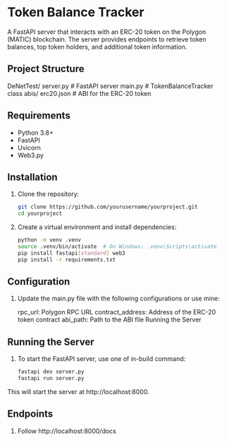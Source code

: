 # Token Balance Tracker

A FastAPI server that interacts with an ERC-20 token on the Polygon (MATIC) blockchain. The server provides endpoints to retrieve token balances, top token holders, and additional token information.

## Project Structure

DeNetTest/
server.py # FastAPI server
main.py # TokenBalanceTracker class
abis/
erc20.json # ABI for the ERC-20 token

## Requirements

- Python 3.8+
- FastAPI
- Uvicorn
- Web3.py

## Installation

1. Clone the repository:

   ```bash
   git clone https://github.com/yourusername/yourproject.git
   cd yourproject

2. Create a virtual environment and install dependencies:
    ```bash
    python -m venv .venv
    source .venv/bin/activate  # On Windows: .venv\Scripts\activate
    pip install fastapi[standard] web3
    pip install -r requirements.txt

## Configuration
1. Update the main.py file with the following configurations or use mine:

    rpc_url: Polygon RPC URL
    contract_address: Address of the ERC-20 token contract
    abi_path: Path to the ABI file
    Running the Server
## Running the Server
1. To start the FastAPI server, use one of in-build command:
    ```bash
   fastapi dev server.py
   fastapi run server.py

This will start the server at http://localhost:8000.

## Endpoints
1. Follow http://localhost:8000/docs


    
